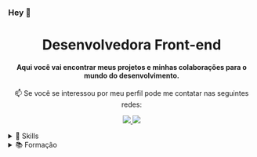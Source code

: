 ### Hey 👋
<h1 align="center">Desenvolvedora Front-end</h1>

<h4 align="center">
  Aqui você vai encontrar meus projetos e minhas colaborações para o mundo do desenvolvimento.
</h4>

<p align="center">
📫  Se você se interessou por meu perfil pode me contatar nas seguintes redes:
</p>

<p align="center">
  <a href="mailto:angelicaacevedo@gmail.com" alt="Gmail">
   <img src="https://img.shields.io/badge/-angelicaacevedo@gmail.com-e34c41?style=flat-square&labelColor=e34c41&logo=gmail&logoColor=white&link=angelicaacevedo@gmail.com" /> 
  </a>

  <a href="https://www.linkedin.com/in/angelicaaceroacevedo" alt="Linkedin"> 
    <img src="https://img.shields.io/badge/-Angelica%20Acevedo-blue?style=flat-square&logo=Linkedin&logoColor=white&link=https://www.linkedin.com/in/angelicaaceroacevedo" />
  </a>
</p>

<details>
    <summary>🚀 Skills</summary>
    <br />
    <ul>
        <li> HTML | CSS </li>
        <li> JavaScript | TypeScript</li>
        <li> ReactJS | Kotlin</li>
    </ul>
    <img align="center" src="https://github-readme-stats.vercel.app/api/top-langs/?username=angelicaacevedo&show_icons=true&layout=compact" />
</details>

<details>
    <summary>📚 Formação</summary>
    <br />
    <ul>
        <li> Programação Frontend | Digital House - Estação Hack</li>
        <li> Programa de Formação do Women Can Code | Trilha da AB - InBev - Android!</li>
    </ul>
</details>

<!--
**angelicaacevedo/angelicaacevedo** is a ✨ _special_ ✨ repository because its `README.md` (this file) appears on your GitHub profile.

Here are some ideas to get you started:

- 🔭 I’m currently working on ...
- 🌱 I’m currently learning ...
- 👯 I’m looking to collaborate on ...
- 🤔 I’m looking for help with ...
- 💬 Ask me about ...
- 📫 How to reach me: ...
- 😄 Pronouns: ...
- ⚡ Fun fact: ...
-->
